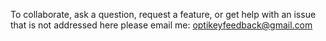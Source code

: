 To collaborate, ask a question, request a feature, or get help with an issue that is not addressed here please email me: [optikeyfeedback@gmail.com](mailto:optikeyfeedback@gmail.com)